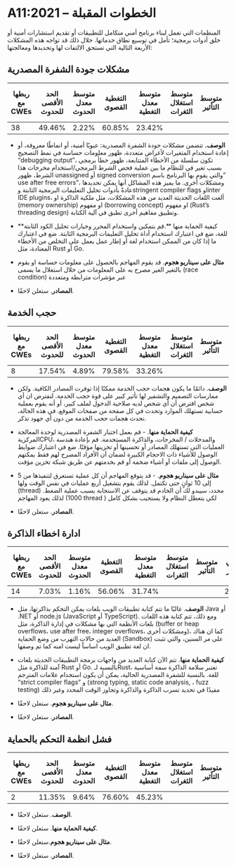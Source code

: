 # A11:2021 – الخطوات المقبلة
المنظمات التي تعمل لبناء برنامج أمني متكامل للتطبيقات أو تقديم استشارات أمنية أو خلق أدوات برمجية؛ تأمل في توسيع نطاق خدماتها. خلال ذلك قد تواجه هذه المشكلات الأربعة التالية التي تستحق الالتفات لها وتحديدها ومعالجتها:

## مشكلات جودة الشفرة المصدرية

| ربطها مع CWEs  | الحد الأقصى للحدوث | متوسط معدل الحدوث | التغطية القصوى | متوسط معدل التغطية | متوسط استغلال الثغرات | متوسط التأثير | إجمالي التكرار | إجمالي نقاط الضعف CVEs |
|----------------|--------------------|-------------------|----------------|--------------------|-----------------------|---------------|----------------|------------------------|
| 38             | 49.46%             | 2.22%             | 60.85%         | 23.42%             |                       |               | 101736         | 7564                   |



-   **الوصف.** تتضمن مشكلات جودة الشفرة المصدرية: عيوبًا أمنية، أو انماطًا معروفة، أو إعادة استخدام المتغيرات لأغراض متعددة، ظهور معلومات حساسة في نمط التصحيح “debugging output”، تكون سلسلة من الأخطاء المتتابعة، ظهور خطأ برمجي بسبب تغير في للنظام ما بين عملية فحص الشرط البرمجي/استخدام مخرجات هذا الشرط، ظهور unassigned أو signed conversion والتي يقوم بها البرنامج باسم” use after free errors”، ومشكلات أخرى.
ما يميز هذه المشاكل أنها يمكن تحديدها عادةً بأدوات تحليل التعليمات البرمجية الثابتة وstringent compiler flags وlinter IDE plugins، ألغت اللغات الحديثة العديد من هذه المشكلات، مثل ملكية الذاكرة او (memory ownership) او مفهوم (borrowing concept) او مفهوم (Rust’s threading  design) وتطبيق مفاهيم أخرى تطبق في آلية الكتابة.


-   **كيفية الحماية منها **.قم بتمكين واستخدام المحرر وخيارات تحليل الكود الثابتة للغة، ضع في اعتبارك استخدام أداة تحليل التعليمات البرمجية الثابتة. ضع في اعتبارك ما إذا كان من الممكن استخدام لغة أو إطار عمل يعمل على التخلص من الأخطاء المعتادة، مثل Rust أو Go.

-   **مثال على سيناريو هجوم**. قد يقوم المهاجم بالحصول على معلومات حساسة او يقوم بالتغير الغير مصرح به على المعلومات من خلال استغلال ما يسمى (race condition) عبر مؤشرات مترابطة ومتعددة

-   **المصادر**. ستعلن لاحقًا.

## حجب الخدمة

| ربطها مع CWEs | الحد الأقصى للحدوث | متوسط معدل الحدوث | التغطية القصوى | متوسط معدل التغطية | متوسط استغلال الثغرات | متوسط التأثير | إجمالي التكرار | إجمالي نقاط الضعف CVEs |
|---------------|--------------------|-------------------|----------------|--------------------|-----------------------|---------------|----------------|------------------------|
| 8             | 17.54%             | 4.89%             | 79.58%         | 33.26%             |                       |               | 66985          | 973                    |



-   **الوصف**. دائمًا ما يكون هجمات حجب الخدمة ممكنًا إذا توفرت المصادر الكافية. ولكن ممارسات التصميم والتشفير لها تأثير كبير على قوة حجب الخدمة. لنفترض ان أي شخص 
افترض أن أي شخص لديه صلاحية الدخول لملف كبير، أو أنه يقوم بعملية حسابية تستهلك الموارد وتحدث في كل صفحة من صفحات الموقع. في هذه الحالة، تحدث هجمات حجب الخدمة من دون أي جهود تذكر.


-   **كيفية الحماية منها**. -	قم بعمل اختبار الشفرة المصدرية لوحدة المعالجة المركزيةCPU، والمدخلات / المخرجات، والذاكرة المستخدمة. قم بإعادة هندسة العمليات التي تستهلك المصادر أو تحسينها أو تخزينها مؤقتًا. ضع في اعتبارك ضوابط الوصول للأشياء ذات الاحجام الكبيرة لضمان أن الأفراد المصرح لهم فقط يمكنهم الوصول إلى ملفات أو أشياء ضخمة أو قم بخدمتهم عن طريق شبكة تخزين مؤقت.

-   **مثال على سيناريو هجوم**. -	قد يتوقع المهاجم أن كل عملية تستغرق لتنفيذها من 5 إلى 10 ثوانٍ حتى تكتمل. لذلك يقوم بتشغيل أربع عمليات في نفس الوقت ولها (thread) محدد، سيبدو لك أن الخادم قد يتوقف عن الاستجابة بسبب عملية الضغط. لذلك يعود المهاجم (1000 thread )  لكي يتعطل النظام ولا يستجيب بشكل كامل

-   **المصادر**. ستعلن لاحقًا.

## ادارة اخطاء الذاكرة

| ربطها مع CWEs | الحد الأقصى للحدوث | متوسط معدل الحدوث | التغطية القصوى | متوسط معدل التغطية | متوسط استغلال الثغرات | متوسط التأثير | إجمالي التكرار | إجمالي نقاط الضعف CVEs |
|---------------|--------------------|-------------------|----------------|--------------------|-----------------------|---------------|----------------|------------------------|
| 14            | 7.03%              | 1.16%             | 56.06%         | 31.74%             |                       |               | 26576          | 16184                  |



-   **الوصف**. غالبًا ما تتم كتابة تطبيقات الويب بلغات يمكن التحكم بذاكرتها، مثل Java أو .NET أو node.js (JavaScript أو TypeScript). ومع ذلك، تتم كتابة هذه اللغات بلغات الأنظمة التي بها مشكلات في إدارة الذاكرة، مثل (buffer or heap  overflows، use after free، integer overflows، ومشكلات أخرى)، كما ان هناك العديد من حالات التهرب من وضع الحماية (Sandbox) على مر السنين، والتي تثبت ان لغة تطبيق الويب اساساً ليست امنه كما تم وصفها.

-   **كيفية الحماية منها**. تتم الآن كتابة العديد من واجهات برمجة التطبيقات الحديثة بلغات آمنة للذاكرة مثل Rust أو Go. بالنسبة لـRust، تعتبر سلامة الذاكرة سمة أساسية للغة. بالنسبة للشفرة المصدرية الحالية، يمكن أن يكون استخدام علامات المترجم “strict compiler flags” و (strong typing, static code analysis, ، fuzz testing) مفيدًا في تحديد تسرب الذاكرة والذاكرة وتجاوز الوقت المحدد وغير ذلك

-   **مثال على سيناريو هجوم**. ستعلن لاحقًا.

-   **المصادر**. ستعلن لاحقًا.

## فشل انظمة التحكم بالحماية

| ربطها مع CWEs | الحد الأقصى للحدوث | متوسط معدل الحدوث | التغطية القصوى | متوسط معدل التغطية | متوسط استغلال الثغرات | متوسط التأثير | إجمالي التكرار | إجمالي نقاط الضعف CVEs |
|---------------|--------------------|-------------------|----------------|--------------------|-----------------------|---------------|----------------|------------------------|
| 2             | 11.35%             | 9.64%             | 76.60%         | 45.23%             |                       |               | 44911          | 329                    |



-   **الوصف**. ستعلن لاحقًا.

-   **كيفية الحماية منها**. ستعلن لاحقًا.

-   **مثال على سيناريو هجوم**.ستعلن لاحقًا.

-   **المصادر**. ستعلن لاحقًا.
